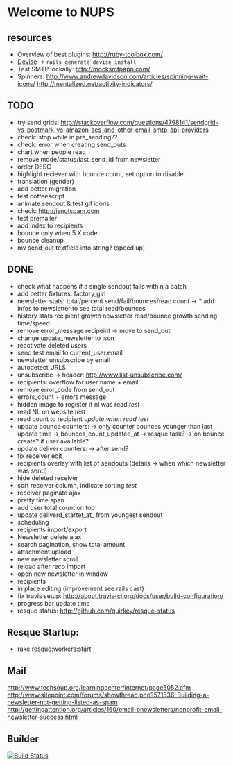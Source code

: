 # Welcome to NUPS

## resources

  * Overview of best plugins: http://ruby-toolbox.com/
  * [Devise](http://github.com/plataformatec/devise) -> `rails generate devise_install`
  * Test SMTP lockally: http://mocksmtpapp.com/
  * Spinners:
      http://www.andrewdavidson.com/articles/spinning-wait-icons/
      http://mentalized.net/activity-indicators/

## TODO
  * try send grids:
    http://stackoverflow.com/questions/4798141/sendgrid-vs-postmark-vs-amazon-ses-and-other-email-smtp-api-providers
  * check: stop while in pre_sending??
  * check: error when creating send_outs
  * chart when people read
  * remove  mode/status/last_send_id from newsletter
  * order DESC
  * highlight reciever with bounce count, set option to disable
  * translation (gender)
  * add better migration
  * test coffeescript
  * animate sendout & test gif icons
  * check: http://isnotspam.com
  * test premailer
  * add index to recipients
  * bounce only when 5.X code
  * bounce cleanup
  * mv send_out textfield into string? (speed up)

## DONE
 * check what happens if a single sendout fails within a batch
 * add better fixtures: factory_girl
 * newsletter stats: total/percent send/fail/bounces/read count
   ->   * add infos to newsletter to see total read/bounces
 * history stats
     recipient growth
     newsletter read/bounce growth
     sending time/speed
  * remove error_message recipeint -> move to send_out
  * change update_newsletter to json
  * reactivate deleted users
  * send test email to current_user.email
  * newsletter unsubscribe by email
  * autodetect URLS
  * unsubscribe ->
    header:  http://www.list-unsubscribe.com/
  * recipients: overflow for user name + email
  * remove error_code from send_out
  * errors_count + errors message
  * hidden image to register if nl was read *test*
  * read NL on website *test*
  * read count to recipient *update when read* *test*
  * update bounce counters:
     -> only counter bounces younger than last update time -> bounces_count_updated_at
     -> resque task?
     -> on bounce create? if user available?
  * update deliver counters:
      -> after send?
  * fix receiver edit
  * recipients overlay with list of sendouts (details -> when which newsletter was send)
  * hide deleted receiver
  * sort receiver column, indicate sorting *test*
  * receiver paginate ajax
  * pretty time span
  * add user total count on top
  * update deliverd_startet_at_ from youngest sendout
  * scheduling
  * recipients import/export
  * Newsletter delete ajax
  * search pagination, show total amount
  * attachment upload
  * new newsletter scroll
  * reload after recp import
  * open new newsletter in window
  * recipients
  * in place editing (improvement see rails cast)
  * fix travis setup: http://about.travis-ci.org/docs/user/build-configuration/
  * progress bar update time
  * resque status: http://github.com/quirkey/resque-status

## Resque Startup:
  * rake resque:workers:start

## Mail
  http://www.techsoup.org/learningcenter/internet/page5052.cfm
  http://www.sitepoint.com/forums/showthread.php?571536-Building-a-newsletter-not-getting-listed-as-spam
  http://gettingattention.org/articles/160/email-enewsletters/nonprofit-email-newsletter-success.html

## Builder
[![Build Status](https://secure.travis-ci.org/rngtng/nups.png)](http://travis-ci.org/rngtng/nups)
